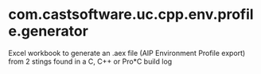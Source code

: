 # com.castsoftware.uc.cpp.env.profile.generator
Excel workbook to generate an .aex file (AIP Environment Profile export) from 2 stings found in a C, C++ or Pro*C build log
